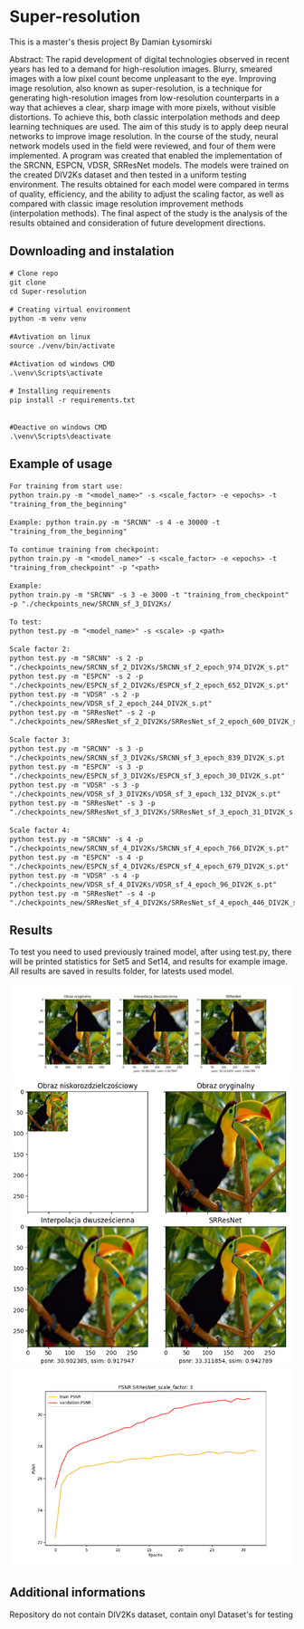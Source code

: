 # Super-resolution

This is a master's thesis project
By Damian Łysomirski

Abstract:
The rapid development of digital technologies observed in recent years has led to a demand for high-resolution images. Blurry, smeared images with a low pixel count become unpleasant to the eye. Improving image resolution, also known as super-resolution, is a technique for generating high-resolution images from low-resolution counterparts in a way that achieves a clear, sharp image with more pixels, without visible distortions. To achieve this, both classic interpolation methods and deep learning techniques are used. The aim of this study is to apply deep neural networks to improve image resolution. In the course of the study, neural network models used in the field were reviewed, and four of them were implemented. A program was created that enabled the implementation of the SRCNN, ESPCN, VDSR, SRResNet models. The models were trained on the created DIV2Ks dataset and then tested in a uniform testing environment. The results obtained for each model were compared in terms of quality, efficiency, and the ability to adjust the scaling factor, as well as compared with classic image resolution improvement methods (interpolation methods). The final aspect of the study is the analysis of the results obtained and consideration of future development directions.

## Downloading and instalation
```
# Clone repo
git clone 
cd Super-resolution

# Creating virtual environment
python -m venv venv 

#Avtivation on linux
source ./venv/bin/activate

#Activation od windows CMD
.\venv\Scripts\activate

# Installing requirements
pip install -r requirements.txt


#Deactive on windows CMD
.\venv\Scripts\deactivate
``` 

## Example of usage
``` 
For training from start use:
python train.py -m "<model_name>" -s <scale_factor> -e <epochs> -t "training_from_the_beginning"

Example: python train.py -m "SRCNN" -s 4 -e 30000 -t "training_from_the_beginning"

To continue training from checkpoint:
python train.py -m "<model_name>" -s <scale_factor> -e <epochs> -t "training_from_checkpoint" -p "<path>

Example:
python train.py -m "SRCNN" -s 3 -e 3000 -t "training_from_checkpoint" -p "./checkpoints_new/SRCNN_sf_3_DIV2Ks/

To test:
python test.py -m "<model_name>" -s <scale> -p <path>

Scale factor 2:
python test.py -m "SRCNN" -s 2 -p "./checkpoints_new/SRCNN_sf_2_DIV2Ks/SRCNN_sf_2_epoch_974_DIV2K_s.pt"
python test.py -m "ESPCN" -s 2 -p "./checkpoints_new/ESPCN_sf_2_DIV2Ks/ESPCN_sf_2_epoch_652_DIV2K_s.pt"
python test.py -m "VDSR" -s 2 -p "./checkpoints_new/VDSR_sf_2_epoch_244_DIV2K_s.pt"
python test.py -m "SRResNet" -s 2 -p "./checkpoints_new/SRResNet_sf_2_DIV2Ks/SRResNet_sf_2_epoch_600_DIV2K_s.pt

Scale factor 3:
python test.py -m "SRCNN" -s 3 -p "./checkpoints_new/SRCNN_sf_3_DIV2Ks/SRCNN_sf_3_epoch_839_DIV2K_s.pt
python test.py -m "ESPCN" -s 3 -p "./checkpoints_new/ESPCN_sf_3_DIV2Ks/ESPCN_sf_3_epoch_30_DIV2K_s.pt"
python test.py -m "VDSR" -s 3 -p "./checkpoints_new/VDSR_sf_3_DIV2Ks/VDSR_sf_3_epoch_132_DIV2K_s.pt"
python test.py -m "SRResNet" -s 3 -p "./checkpoints_new/SRResNet_sf_3_DIV2Ks/SRResNet_sf_3_epoch_31_DIV2K_s.pt

Scale factor 4:
python test.py -m "SRCNN" -s 4 -p "./checkpoints_new/SRCNN_sf_4_DIV2Ks/SRCNN_sf_4_epoch_766_DIV2K_s.pt"
python test.py -m "ESPCN" -s 4 -p "./checkpoints_new/ESPCN_sf_4_DIV2Ks/ESPCN_sf_4_epoch_679_DIV2K_s.pt"
python test.py -m "VDSR" -s 4 -p "./checkpoints_new/VDSR_sf_4_DIV2Ks/VDSR_sf_4_epoch_96_DIV2K_s.pt"
python test.py -m "SRResNet" -s 4 -p "./checkpoints_new/SRResNet_sf_4_DIV2Ks/SRResNet_sf_4_epoch_446_DIV2K_s.pt"
``` 

## Results
To test you need to used previously trained model, after using test.py, 
there will be printed statistics for Set5 and Set14, and results for example image.
All results are saved in results folder, for latests used model.

![alt text](./results/comparison_3_images.png)
![alt text](./results/comparison_4_images.png)
![alt text](./results/psnr_plot.png)

## Additional informations
Repository do not contain DIV2Ks dataset, contain onyl Dataset's for testing

